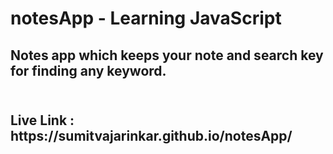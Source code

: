 # notesApp - Learning JavaScript
<h2>Notes app which keeps your note and search key for finding any keyword.<h2><br>
Live Link : https://sumitvajarinkar.github.io/notesApp/
